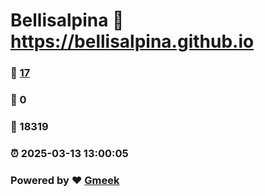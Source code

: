 # Bellisalpina :link: https://bellisalpina.github.io 
### :page_facing_up: [17](https://bellisalpina.github.io/tag.html) 
### :speech_balloon: 0 
### :hibiscus: 18319 
### :alarm_clock: 2025-03-13 13:00:05 
### Powered by :heart: [Gmeek](https://github.com/Meekdai/Gmeek)
